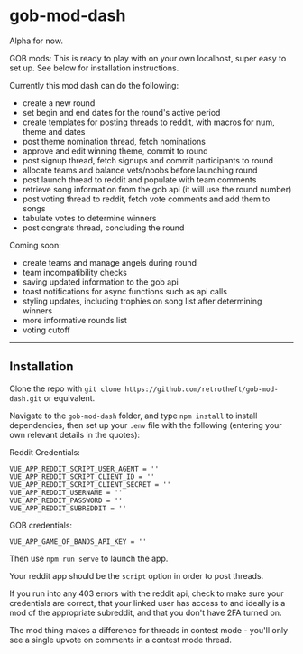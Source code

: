 # gob-mod-dash

Alpha for now.

GOB mods: This is ready to play with on your own localhost, super easy to set up. See below for installation instructions.

Currently this mod dash can do the following:

- create a new round
- set begin and end dates for the round's active period
- create templates for posting threads to reddit, with macros for num, theme and dates
- post theme nomination thread, fetch nominations
- approve and edit winning theme, commit to round
- post signup thread, fetch signups and commit participants to round
- allocate teams and balance vets/noobs before launching round
- post launch thread to reddit and populate with team comments
- retrieve song information from the gob api (it will use the round number)
- post voting thread to reddit, fetch vote comments and add them to songs
- tabulate votes to determine winners
- post congrats thread, concluding the round

Coming soon:

- create teams and manage angels during round
- team incompatibility checks
- saving updated information to the gob api
- toast notifications for async functions such as api calls
- styling updates, including trophies on song list after determining winners
- more informative rounds list
- voting cutoff

---

## Installation

Clone the repo with `git clone https://github.com/retrotheft/gob-mod-dash.git` or equivalent.

Navigate to the `gob-mod-dash` folder, and type `npm install` to install dependencies, then set up your `.env` file with the following (entering your own relevant details in the quotes):

Reddit Credentials:
```
VUE_APP_REDDIT_SCRIPT_USER_AGENT = ''
VUE_APP_REDDIT_SCRIPT_CLIENT_ID = ''
VUE_APP_REDDIT_SCRIPT_CLIENT_SECRET = ''
VUE_APP_REDDIT_USERNAME = ''
VUE_APP_REDDIT_PASSWORD = ''
VUE_APP_REDDIT_SUBREDDIT = ''
```
GOB credentials:

```
VUE_APP_GAME_OF_BANDS_API_KEY = ''
```

Then use `npm run serve` to launch the app.

Your reddit app should be the `script` option in order to post threads.

If you run into any 403 errors with the reddit api, check to make sure your credentials are correct, that your linked user has access to and ideally is a mod of the appropriate subreddit, and that you don't have 2FA turned on.

The mod thing makes a difference for threads in contest mode - you'll only see a single upvote on comments in a contest mode thread.